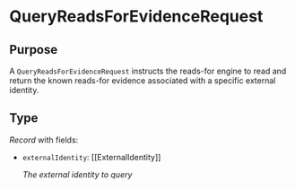 # QueryReadsForEvidenceRequest

## Purpose

<!-- --8<-- [start:purpose] -->
A `QueryReadsForEvidenceRequest` instructs the reads-for engine to read and return the known reads-for evidence associated with a specific external identity.
<!-- --8<-- [end:purpose] -->

## Type

<!-- --8<-- [start:type] -->
*Record* with fields:

- `externalIdentity`: [[ExternalIdentity]]

  *The external identity to query*
</div>
<!-- --8<-- [end:type] -->